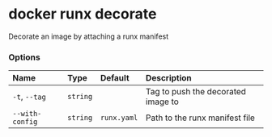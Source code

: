 # docker runx decorate

<!---MARKER_GEN_START-->
Decorate an image by attaching a runx manifest

### Options

| Name            | Type     | Default     | Description                        |
|:----------------|:---------|:------------|:-----------------------------------|
| `-t`, `--tag`   | `string` |             | Tag to push the decorated image to |
| `--with-config` | `string` | `runx.yaml` | Path to the runx manifest file     |


<!---MARKER_GEN_END-->

